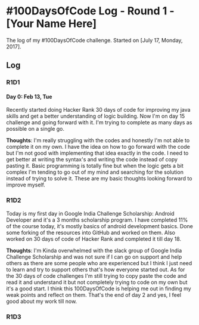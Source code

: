 # #100DaysOfCode Log - Round 1 - [Your Name Here]

The log of my #100DaysOfCode challenge. Started on [July 17, Monday, 2017].

## Log

### R1D1 

#### Day 0: Feb 13, Tue

Recently started doing Hacker Rank 30 days of code for improving my java skills and get a better understanding of logic building. Now I'm on day 15 challenge and going forward with it. I'm trying to complete as many days as possible on a single go. 

**Thoughts**: I'm really struggling with the codes and honestly I'm not able to complete it on my own. I have the idea on how to go forward with the code but I'm not good with implementing that idea exactly in the code. I need to get better at writing the syntax's and writing the code instead of copy pasting it. Basic programming is totally fine but when the logic gets a bit complex I'm tending to go out of my mind and searching for the solution instead of trying to solve it. These are my basic thoughts looking forward to improve myself.

### R1D2

Today is my first day in Google India Challenge Scholarship: Android Developer and it's a 3 months scholarship program. I have completed 11% of the course today, it's mostly basics of android development basics. Done some forking of the resources into GitHub and worked on them. Also worked on 30 days of code of Hacker Rank and completed it till day 18.

**Thoughts**: I'm Kinda overwhelmed with the slack group of Google India Challenge Scholarship and was not sure if I can go on support and help others as there are some people who are experienced but I think I just need to learn and try to support others that's how everyone started out. As for the 30 days of code challenges I'm still trying to copy paste the code and read it and understand it but not completely trying to code on my own but it's a good start. I think this 100DaysOfCode is helping me out in finding my weak points and reflect on them. That's the end of day 2 and yes, I feel good about my work till now.

### R1D3